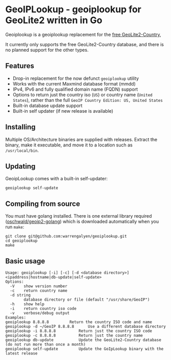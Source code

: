 # GeoIPLookup - geoiplookup for GeoLite2 written in Go

Geoiplookup is a geoiplookup replacement for the [free GeoLite2-Country](https://dev.maxmind.com/geoip/geoip2/geolite2/),

It currently only supports the free GeoLite2-Country database, and there is no planned support for the other types.


## Features

- Drop-in replacement for the now defunct `geoiplookup` utility
- Works with the current Maxmind database format (mmdd)
- IPv4, IPv6 and fully qualified domain name (FQDN) support
- Options to return just the country iso (`US`) or country name (`United States`), rather than the full `GeoIP Country Edition: US, United States`
- Built-in database update support
- Built-in self updater (if new release is available)

## Installing

Multiple OS/Architecture binaries are supplied with releases. Extract the binary, make it executable, and move it to a location such as `/usr/local/bin`.

## Updating

GeoipLookup comes with a built-in self-updater:

```
geoiplookup self-update
```

## Compiling from source

You must have golang installed. There is one external library required ([oschwald/geoip2-golang](https://github.com/oschwald/geoip2-golang)) which is downloaded automatically when you run `make`:

```
git clone git@github.com:warrengalyen/geoiplookup.git
cd geoiplookup
make
```

## Basic usage

```
Usage: geoiplookup [-i] [-c] [-d <database directory>] <ipaddress|hostname|db-update|self-update>
Options:
  -V	show version number
  -c	return country name
  -d string
    	database directory or file (default "/usr/share/GeoIP")
  -h	show help
  -i	return country iso code
  -v	verbose/debug output
Examples:
geoiplookup 8.8.8.8			Return the country ISO code and name
geoiplookup -d ~/GeoIP 8.8.8.8		Use a different database directory
geoiplookup -i 8.8.8.8			Return just the country ISO code
geoiplookup -c 8.8.8.8			Return just the country name
geoiplookup db-update			Update the GeoLite2-Country database (do not run more than once a month)
geoiplookup self-update			Update the GoIpLookup binary with the latest release
```
